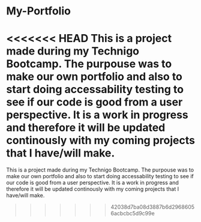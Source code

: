 # My-Portfolio
<<<<<<< HEAD
This is a project made during my Technigo Bootcamp. The purpouse was to make our own portfolio and also to start doing accessability testing to see if our code is good from a user perspective. It is a work in progress and therefore it will be updated continously with my coming projects that I have/will make.
=======
This is a project made during my Technigo Bootcamp. The purpouse was to make our own portfolio and also to start doing accessability testing to see if our code is good from a user perspective.
It is a work in progress and therefore it will be updated continously with my coming projects that I have/will make. 
>>>>>>> 42038d7ba08d3887b6d29686056acbcbc5d9c99e

